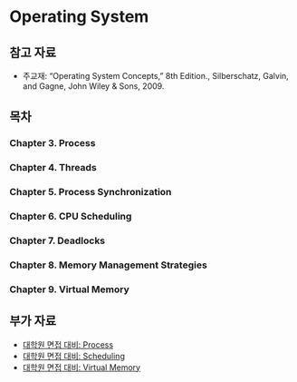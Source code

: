# Operating System

## 참고 자료
* 주교재: “Operating System Concepts,” 8th Edition., Silberschatz, Galvin, and Gagne, John Wiley & Sons, 2009.

## 목차
### Chapter 3. Process
### Chapter 4. Threads
### Chapter 5. Process Synchronization
### Chapter 6. CPU Scheduling
### Chapter 7. Deadlocks
### Chapter 8. Memory Management Strategies
### Chapter 9. Virtual Memory

## 부가 자료
* [대학원 면접 대비: Process](./interview_questions/3-process.md)
* [대학원 면접 대비: Scheduling](./interview_questions/6-cpu-scheduling.md)
* [대학원 면접 대비: Virtual Memory](./interview_questions/9-virtual-memory.md)
